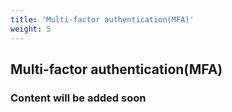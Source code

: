 ```yaml
---
title: 'Multi-factor authentication(MFA)'
weight: 5
---
```


## Multi-factor authentication(MFA)

### Content will be added soon